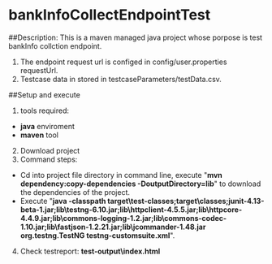 # bankInfoCollectEndpointTest
##Description: This is a maven managed java project whose porpose is test bankInfo collction endpoint.
1. The endpoint request url is configed in config/user.properties requestUrl.
2. Testcase data in stored in testcaseParameters/testData.csv.

##Setup and execute
1. tools required:
* **java** enviroment
* **maven** tool
2. Download project 
3. Command steps:
* Cd into project file directory in command line, execute "**mvn dependency:copy-dependencies -DoutputDirectory=lib**" to download the dependencies of the project.
* Execute "**java -classpath target\test-classes;target\classes;junit-4.13-beta-1.jar;lib\testng-6.10.jar;lib\httpclient-4.5.5.jar;lib\httpcore-4.4.9.jar;lib\commons-logging-1.2.jar;lib\commons-codec-1.10.jar;lib\fastjson-1.2.21.jar;lib\jcommander-1.48.jar org.testng.TestNG testng-customsuite.xml**".
4. Check testreport: **test-output\index.html**
